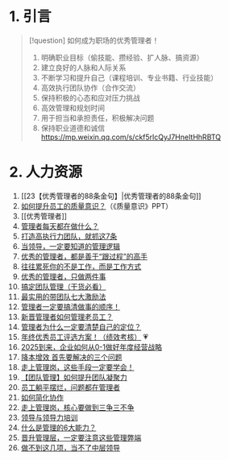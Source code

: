 # 1. 引言 
>[!question] 如何成为职场的优秀管理者！
>1. 明确职业目标（偷技能、攒经验、扩人脉、搞资源）
>2. 建立良好的人脉和人际关系
>3. 不断学习和提升自己（课程培训、专业书籍、行业技能）
>4. 高效执行团队协作（合作交流）
>5. 保持积极的心态和应对压力挑战
>6. 高效管理和规划时间
>7. 用于担当和承担责任，积极解决问题
>8. 保持职业道德和诚信
> https://mp.weixin.qq.com/s/ckf5rlcQyJ7HneItHhRBTQ

# 2. 人力资源
1. [[23【优秀管理者的88条金句】|优秀管理者的88条金句]]
2. [如何提升员工的质量意识？](https://mp.weixin.qq.com/s/xxVJSC2dZX9Vo7EICGDrsA)（《质量意识》PPT）
3. [[优秀管理者]]
4. [管理者每天都在做什么？](https://mp.weixin.qq.com/s/LPmIWR8afRUkiuyOSGRgpg) 
5. [打造高执行力团队，就抓这7条](https://mp.weixin.qq.com/s/VIfmujbvx_2p9noqpy-RiA)
6. [当领导，一定要知道的管理逻辑 ​​​](https://mp.weixin.qq.com/s/pa_CMUocxUyrkHIjCSnD2w)
7. [优秀的管理者，都是善于“跟过程”的高手](https://mp.weixin.qq.com/s/BkOHs-UD8hwh2-g9tZLeaQ)
8. [往往累死你的不是工作，而是工作方式 ​​​](https://mp.weixin.qq.com/s/v29y3BnEWvd8TAYtmT-ZRA)
9. [优秀的管理者，只做两件事 ​​​](https://mp.weixin.qq.com/s/aOJDfikXer9nefgcQo5QEA)
10. [搞定团队管理（干货必看）](https://mp.weixin.qq.com/s/xWd1cs1k8eEJzp5hsnQkdQ)
11. [最实用的带团队七大激励法](https://mp.weixin.qq.com/s/FSVX_HS9geH8eOfeXCyNGQ)
12. [管理者一定要搞清做事的顺序！](https://mp.weixin.qq.com/s/Hx95auNvQAtXimqSZjhz0A)
13. [新晋管理者如何管理老员工？](https://mp.weixin.qq.com/s/-6Y2Hdrj6u0K0QXSO79rKQ)
14. [管理者为什么一定要清楚自己的定位？](https://mp.weixin.qq.com/s/JP-iO6EsimXtb1alBs2VPw)
15. [年终优秀员工评选方案！（绩效考核）](https://mp.weixin.qq.com/s/SZ2Qj6ASB49_V3doZAOTWA) 💗
16. [2025到来，企业如何从0-1做好年度经营战略](https://mp.weixin.qq.com/s/doyPolKyouStD4VJr8qwNA)
17. [降本增效 首先要解决的三个问题](https://mp.weixin.qq.com/s/lsuOoKdzv1teOjkK0Fv_3w)
18. [走上管理岗，这些手段一定要学会！](https://mp.weixin.qq.com/s/i-JWZ7QiMDPLcEMJTxuvdQ)
19. [【团队管理】​如何提升团队凝聚力](https://mp.weixin.qq.com/s/BdvM7iVi2l5AY7uGpGQbsA)
20. [员工躺平摆烂，问题都在管理者](https://mp.weixin.qq.com/s/WsZfEd6kJeYXN7X3BqdI7Q)
21. [如何简化协作](https://mp.weixin.qq.com/s/LGKjdu5lpI2KnoCuM0WPrw)
22. [走上管理岗，核心要做到三争三不争](https://mp.weixin.qq.com/s/FIkZtUNJNJoCuu67jtq7Pg)
23. [领导与领导力培训](https://mp.weixin.qq.com/s/EQW8Eb8jm9Mn73DnORRJPw)
24. [什么是管理的6大能力？](https://mp.weixin.qq.com/s/dwvrWI-hpkOVEuDLlWzgRw)
25. [晋升管理层，一定要注意这些管理弊端](https://mp.weixin.qq.com/s/z-W76UYrfMLZZJZEAz8cww)
26. [做不到这几项，当不了中层领导](https://mp.weixin.qq.com/s/_wxlSxWDh30GhQjDC4hnJA)